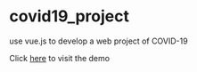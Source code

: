 # covid19_project

use vue.js to develop a web project of COVID-19

Click  [here](https://2bug.me/COVID-19-data-platform/page/) to visit the demo

